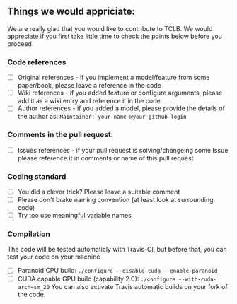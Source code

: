 ## Things we would appriciate:

We are really glad that you would like to contribute to TCLB. We would appreciate if you first take little time to check the points below before you proceed.

### Code references
- [ ] Original references - if you implement a model/feature from some paper/book, please leave a reference in the code
- [ ] Wiki references - if you added feature or configure arguments, please add it as a wiki entry and reference it in the code
- [ ] Author references - if you added a model, please provide the details of the author as: `Maintainer: your-name @your-github-login`

### Comments in the pull request:
- [ ] Issues references - if your pull request is solving/changeing some Issue, please reference it in comments or name of this pull request

### Coding standard
- [ ] You did a clever trick? Please leave a suitable comment
- [ ] Please don't brake naming convention (at least look at surrounding code)
- [ ] Try too use meaningful variable names

### Compilation
The code will be tested automaticly with Travis-CI, but before that, you can test your code on your machine
- [ ] Paranoid CPU build: `./configure --disable-cuda --enable-paranoid`
- [ ] CUDA capable GPU build (capability 2.0): `./configure --with-cuda-arch=sm_20`
You can also activate Travis automatic builds on your fork of the code.
